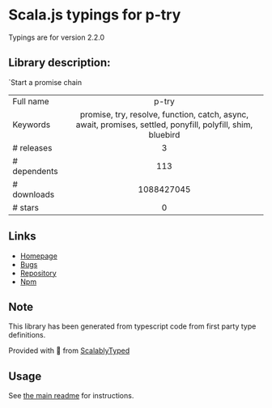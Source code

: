 
# Scala.js typings for p-try

Typings are for version 2.2.0

## Library description:
`Start a promise chain

|                    |                 |
| ------------------ | :-------------: |
| Full name          | p-try |
| Keywords           | promise, try, resolve, function, catch, async, await, promises, settled, ponyfill, polyfill, shim, bluebird |
| # releases         | 3 |
| # dependents       | 113 |
| # downloads        | 1088427045 |
| # stars            | 0 |

## Links
- [Homepage](https://github.com/sindresorhus/p-try#readme)
- [Bugs](https://github.com/sindresorhus/p-try/issues)
- [Repository](https://github.com/sindresorhus/p-try)
- [Npm](https://www.npmjs.com/package/p-try)
    


## Note
This library has been generated from typescript code from first party type definitions.

Provided with :purple_heart: from [ScalablyTyped](https://github.com/oyvindberg/ScalablyTyped)

## Usage
See [the main readme](../../readme.md) for instructions.


